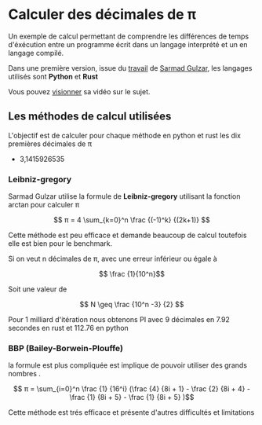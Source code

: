 # Calculer des décimales de π

Un exemple de calcul permettant de comprendre les différences de temps d'éxécution entre un programme écrit dans un langage interprété et un en langage compilé.

Dans une première version, issue du [travail](https://github.com/sarmadgulzar/calculate-pi-python-vs-rust) de [Sarmad Gulzar](https://github.com/sarmadgulzar), les langages utilisés sont **Python** et **Rust**

Vous pouvez [visionner](https://www.youtube.com/watch?v=4nOdO4SDdO0) sa vidéo sur le sujet.

## Les méthodes de calcul utilisées
L'objectif est de calculer pour chaque méthode en python et rust les dix premières décimales de π

* 3,1415926535

### Leibniz-gregory
Sarmad Gulzar utilise la formule de **Leibniz-gregory** utilisant la fonction arctan pour calculer π

$$ π = 4 \sum_{k=0}^n \frac {(-1)^k} {(2k+1)} $$


Cette méthode est peu efficace et demande beaucoup de calcul  toutefois elle est bien pour le benchmark.

Si on veut n décimales de π, avec une erreur inférieur ou égale à    

$$ \frac {1}{10^n}$$  

Soit une valeur de

$$ N ​​\geq \frac {10^n -3} {2} $$

Pour 1 milliard d'itération nous obtenons PI avec 9 décimales en 7.92 secondes en rust et 112.76 en python

### BBP (Bailey-Borwein-Plouffe)
la formule est plus compliquée est implique de pouvoir utiliser des grands nombres .

$$ π = \sum_{i=0}^n \frac {1} {16^i} (\frac {4} {8i + 1} - \frac {2} {8i + 4} - \frac {1} {8i + 5} - \frac {1} {8i + 5} )$$

Cette méthode est trés efficace et présente d'autres difficultés et limitations



